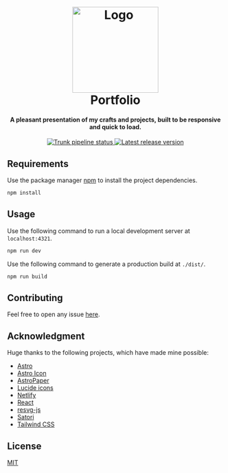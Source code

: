 <h1 align="center">
  <br>
  <img src="https://gitlab.com/KL-B0/portfolio/-/raw/trunk/public/favicon.svg?ref_type=heads" alt="Logo" width=200>
  <br>
  Portfolio
  <br>
</h1>

<h4 align="center">A pleasant presentation of my crafts and projects, built to be responsive and quick to load.</h4>

<p align="center">
  <a href="https://gitlab.com/KL-B0/portfolio/-/commits/trunk">
    <img alt="Trunk pipeline status" src="https://gitlab.com/KL-B0/portfolio/badges/trunk/pipeline.svg">
  </a>
  <a href="https://gitlab.com/KL-B0/portfolio/-/releases">
    <img alt="Latest release version" src="https://gitlab.com/KL-B0/portfolio/-/badges/release.svg">
  </a>
</p>

## Requirements

Use the package manager [npm](https://www.npmjs.com/package/npm) to install the project dependencies.

```bash
npm install
```

## Usage

Use the following command to run a local development server at `localhost:4321`.

```bash
npm run dev
```

Use the following command to generate a production build at `./dist/`.

```bash
npm run build
```

## Contributing

Feel free to open any issue [here](https://gitlab.com/KL-B0/portfolio/-/issues).

## Acknowledgment

Huge thanks to the following projects, which have made mine possible:

- [Astro](https://astro.build/)
- [Astro Icon](https://www.astroicon.dev/)
- [AstroPaper](https://astro-paper.pages.dev/)
- [Lucide icons](https://lucide.dev/)
- [Netlify](https://www.netlify.com/)
- [React](https://react.dev/)
- [resvg-js](https://github.com/yisibl/resvg-js)
- [Satori](https://github.com/vercel/satori)
- [Tailwind CSS](https://tailwindcss.com/)

## License

[MIT](https://choosealicense.com/licenses/mit/)
